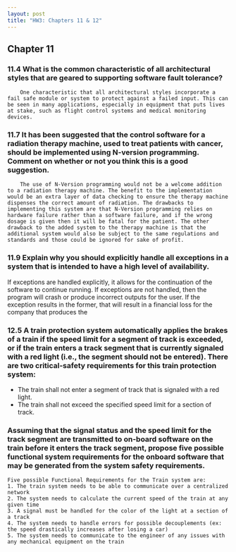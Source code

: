 ```yaml
---
layout: post
title: "HW3: Chapters 11 & 12"  
---
```


## Chapter 11

### 11.4 What is the common characteristic of all architectural styles that are geared to supporting software fault tolerance?

        One characteristic that all architectural styles incorporate a fail safe module or system to protect against a failed input. This can be seen in many applications, especially in equipment that puts lives at stake, such as flight control systems and medical monitoring devices.

### 11.7 It has been suggested that the control software for a radiation therapy machine, used to treat patients with cancer, should be implemented using N-version programming. Comment on whether or not you think this is a good suggestion.

        The use of N-Version programming would not be a welcome addition to a radiation therapy machine. The benefit to the implementation would be an extra layer of data checking to ensure the therapy machine dispenses the correct amount of radiation. The drawbacks to implementing this system are that N-Version programming relies on hardware failure rather than a software failure, and if the wrong dosage is given then it will be fatal for the patient. The other drawback to the added system to the therapy machine is that the additional system would also be subject to the same regulations and standards and those could be ignored for sake of profit.

### 11.9 Explain why you should explicitly handle all exceptions in a system that is intended to have a high level of availability.

If exceptions are handled explicitly, it allows for the continuation of the software to continue running. If exceptions are not handled, then the program will crash or produce incorrect outputs for the user. If the exception results in the former, that will result in a financial loss for the company that produces the

### 12.5 A train protection system automatically applies the brakes of a train if the speed limit for a segment of track is exceeded, or if the train enters a track segment that is currently signaled with a red light (i.e., the segment should not be entered). There are two critical-safety requirements for this train protection system:
* The train shall not enter a segment of track that is signaled with a red light.
* The train shall not exceed the specified speed limit for a section of track.
### Assuming that the signal status and the speed limit for the track segment are transmitted to on-board software on the train before it enters the track segment, propose five possible functional system requirements for the onboard software that may be generated from the system safety requirements.

    Five possible Functional Requirements for the Train system are:
    1. The train system needs to be able to communicate over a centralized network
    2. The system needs to calculate the current speed of the train at any given time
    3. A signal must be handled for the color of the light at a section of a track
    4. The system needs to handle errors for possible decouplements (ex: the speed drastically increases after losing a car)
    5. The system needs to communicate to the engineer of any issues with any mechanical equipment on the train